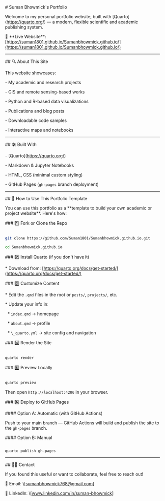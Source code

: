 \# Suman Bhowmick's Portfolio



Welcome to my personal portfolio website, built with \[Quarto](https://quarto.org/) — a modern, flexible scientific and academic publishing system.



🔗 \*\*Live Website\*\*: \[https://suman1801.github.io/Sumanbhowmick.github.io/](https://suman1801.github.io/Sumanbhowmick.github.io/)



---



\## 🔍 About This Site



This website showcases:



\- My academic and research projects  

\- GIS and remote sensing-based works  

\- Python and R-based data visualizations  

\- Publications and blog posts  

\- Downloadable code samples  

\- Interactive maps and notebooks  



---



\## 🛠️ Built With



\- \[Quarto](https://quarto.org/)

\- Markdown \& Jupyter Notebooks

\- HTML, CSS (minimal custom styling)

\- GitHub Pages (`gh-pages` branch deployment)



---



\## 🚀 How to Use This Portfolio Template



You can use this portfolio as a \*\*template to build your own academic or project website\*\*. Here's how:



\### 1️⃣ Fork or Clone the Repo



```bash

git clone https://github.com/Suman1801/Sumanbhowmick.github.io.git

cd Sumanbhowmick.github.io

````



\### 2️⃣ Install Quarto (if you don't have it)



\* Download from: \[https://quarto.org/docs/get-started/](https://quarto.org/docs/get-started/)



\### 3️⃣ Customize Content



\* Edit the `.qmd` files in the root or `posts/`, `projects/`, etc.

\* Update your info in:



&nbsp; \* `index.qmd` → homepage

&nbsp; \* `about.qmd` → profile

&nbsp; \* `\_quarto.yml` → site config and navigation



\### 4️⃣ Render the Site



```bash

quarto render

```



\### 5️⃣ Preview Locally



```bash

quarto preview

```



Then open `http://localhost:4200` in your browser.



\### 6️⃣ Deploy to GitHub Pages



\#### Option A: Automatic (with GitHub Actions)



Push to your main branch — GitHub Actions will build and publish the site to the `gh-pages` branch.



\#### Option B: Manual



```bash

quarto publish gh-pages

```



---

\## 🙋‍♂️ Contact



If you found this useful or want to collaborate, feel free to reach out!



📧 Email: \\\[sumanbhowmick768@gmail.com]

🔗 LinkedIn: \\\[www.linkedin.com/in/suman-bhowmick]



```

